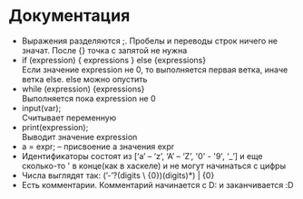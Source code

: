 Документация
============

* Выражения разделяются ;. Пробелы и переводы строк ничего не значат. После {} точка с запятой не нужна
* if (expression) { expressions } else {expressions}\
  Если значение expression не 0, то выполняется первая ветка, иначе ветка else. else можно опустить
* while (expression) {expressions}\
     Выполняется пока expression не 0
* input(var);\
     Считывает переменную
* print(expression);\
     Выводит значение expression
* a = expr; – присвоение a значения expr
* Идентификаторы состоят из [‘a’ – ‘z’, ‘A’ – ‘Z’, '0' - '9', ‘_’] и еще сколько-то ' в конце(как в хаскеле) и не могут начинаться с цифры
* Числа выглядят так: (’-’?(digits \ {0})(digits)*) | {0}
* Есть комментарии. Комментарий начинается с D: и заканчивается :D